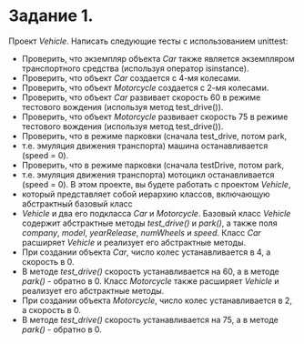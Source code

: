 # Задание 1.

Проект *Vehicle*. Написать следующие тесты с использованием unittest:
- Проверить, что экземпляр объекта *Car* также является экземпляром 
транспортного средства (используя оператор isinstance).
- Проверить, что объект *Car* создается с 4-мя колесами.
- Проверить, что объект *Motorcycle* создается с 2-мя колесами.
- Проверить, что объект *Car* развивает скорость 60 в режиме 
тестового вождения (используя метод test_drive()).
- Проверить, что объект *Motorcycle* развивает скорость 75 
в режиме тестового вождения (используя метод test_drive()).
- Проверить, что в режиме парковки (сначала test_drive, потом park, 
- т.е. эмуляция движения транспорта) машина останавливается (speed = 0).
- Проверить, что в режиме парковки (сначала testDrive, потом park, 
- т.е. эмуляция движения транспорта) мотоцикл останавливается (speed = 0).
В этом проекте, вы будете работать с проектом *Vehicle*, 
- который представляет собой иерархию классов, включающую абстрактный базовый класс 
- *Vehicle* и два его подкласса *Car* и *Motorcycle*.
Базовый класс *Vehicle* содержит абстрактные методы *test_drive()* и *park()*, 
а также поля *company*, *model*, *yearRelease*, *numWheels* и *speed*.
Класс *Car* расширяет *Vehicle* и реализует его абстрактные методы. 
- При создании объекта *Car*, число колес устанавливается в 4, а скорость в 0. 
- В методе *test_drive()* скорость устанавливается на 60, а в методе *park()* - обратно в 0.
Класс *Motorcycle* также расширяет *Vehicle* и реализует его абстрактные методы. 
- При создании объекта *Motorcycle*, число колес устанавливается в 2, а скорость в 0. 
- В методе *test_drive()* скорость устанавливается на 75, а в методе *park()* - обратно в 0.
